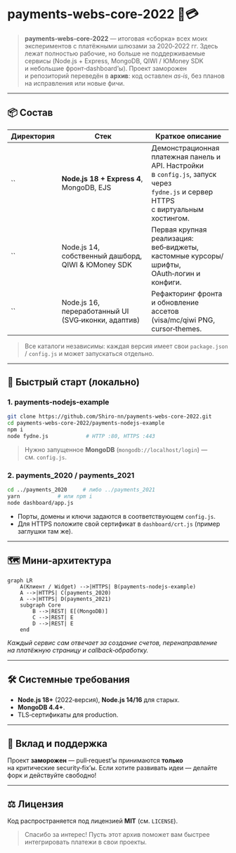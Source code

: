 # payments‑webs‑core‑2022 📂💳

> **payments‑webs‑core‑2022** — итоговая «сборка» всех моих экспериментов с платёжными шлюзами за 2020‑2022 гг. Здесь лежат полностью рабочие, но больше не поддерживаемые сервисы (Node.js + Express, MongoDB, QIWI / ЮMoney SDK и небольшие фронт‑dashboard’ы). Проект заморожен и репозиторий переведён в **архив**: код оставлен *as‑is*, без планов на исправления или новые фичи.

---

## 📦 Состав

| Директория | Стек                                                | Краткое описание                                                                                                                  |
| ---------- | --------------------------------------------------- | --------------------------------------------------------------------------------------------------------------------------------- |
| \`\`       | **Node.js 18 + Express 4**, MongoDB, EJS            | Демонстрационная платежная панель и API. Настройки в `config.js`, запуск через `fydne.js` и сервер HTTPS с виртуальным хостингом. |
| \`\`       | Node.js 14, собственный дашборд, QIWI & ЮMoney SDK  | Первая крупная реализация: веб‑виджеты, кастомные курсоры/шрифты, OAuth‑логин и конфиги.                                          |
| \`\`       | Node.js 16, переработанный UI (SVG‑иконки, адаптив) | Рефакторинг фронта и обновление ассетов (visa/mc/qiwi PNG, cursor‑themes.                                                         |

> Все каталоги независимы: каждая версия имеет свои `package.json` / `config.js` и может запускаться отдельно.

---

## 🚀 Быстрый старт (локально)

### 1. payments‑nodejs‑example

```bash
git clone https://github.com/Shiro-nn/payments-webs-core-2022.git
cd payments-webs-core-2022/payments-nodejs-example
npm i
node fydne.js            # HTTP :80, HTTPS :443
```

> Нужно запущенное **MongoDB** (`mongodb://localhost/login`) — см. `config.js`.

### 2. payments\_2020 / payments\_2021

```bash
cd ../payments_2020     # либо ../payments_2021
yarn            # или npm i
node dashboard/app.js
```

* Порты, домены и ключи задаются в соответствующем `config.js`.
* Для HTTPS положите свой сертификат в `dashboard/crt.js` (пример заглушки там же).

---

## 🗺️ Мини‑архитектура

```mermaid
graph LR
    A(Клиент / Widget) -->|HTTPS| B(payments-nodejs-example)
    A -->|HTTPS| C(payments_2020)
    A -->|HTTPS| D(payments_2021)
    subgraph Core
        B -->|REST| E[(MongoDB)]
        C -->|REST| E
        D -->|REST| E
    end
```

*Каждый сервис сам отвечает за создание счетов, перенаправление на платёжную страницу и callback‑обработку.*

---

## 🛠️ Системные требования

* **Node.js 18+** (2022‑версия), **Node.js 14/16** для старых.
* **MongoDB 4.4+**.
* TLS‑сертификаты для production.

---

## 🤝 Вклад и поддержка

Проект **заморожен** — pull‑request’ы принимаются **только** на критические security‑fix’ы. Если хотите развивать идеи — делайте форк и действуйте свободно!

---

## ⚖️ Лицензия

Код распространяется под лицензией **MIT** (см. `LICENSE`).

> Спасибо за интерес! Пусть этот архив поможет вам быстрее интегрировать платежи в свои проекты.
